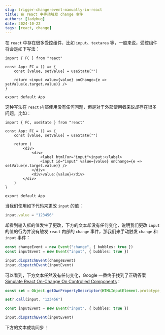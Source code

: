 ```yaml
---
slug: trigger-change-event-manually-in-react
title: 在 react 中手动触发 change 事件
authors: [1adybug]
date: 2024-10-22
tags: [react, change]
---
```


在 `react` 中存在很多受控组件，比如 `input`、`textarea` 等，一般来说，受控组件将会是如下写法：

```tsx
import { FC } from "react"

const App: FC = () => {
    const [value, setValue] = useState("")

    return <input value={value} onChange={e => setValue(e.target.value)} />
}

export default App
```

这种写法在 `react` 内部使用没有任何问题，但是对于外部使用者来说却存在很多问题，比如：

```tsx
import { FC, useState } from "react"

const App: FC = () => {
    const [value, setValue] = useState("")

    return (
        <div>
            <div>
                <label htmlFor="input">input:</label>
                <input id="input" value={value} onChange={e => setValue(e.target.value)} />
            </div>
            <div>value:{value}</div>
        </div>
    )
}

export default App
```

当我们使用如下代码来更改 `input` 的值：

```typescript
input.value = "123456"
```

却看到输入框的值发生了更改，下方的文本却没有任何变化，说明我们更改 `input` 的值的行为并没有触发 `react` 内部的 `change` 事件，那我们来手动触发 `change` 和 `input` 事件：

```typescript
const changeEvent = new Event("change", { bubbles: true })
const inputEvent = new Event("input", { bubbles: true })

input.dispatchEvent(changeEvent)
input.dispatchEvent(inputEvent)
```

可以看到，下方文本任然没有任何变化，Google 一番终于找到了正确答案 [Simulate React On-Change On Controlled Components](https://hustle.bizongo.in/simulate-react-on-change-on-controlled-components-baa336920e04)：

```typescript
const set = Object.getOwnPropertyDescriptor(HTMLInputElement.prototype, "value")?.set

set?.call(input, "123456")

const inputEvent = new Event("input", { bubbles: true })

input.dispatchEvent(inputEvent)
```

下方的文本成功同步！
